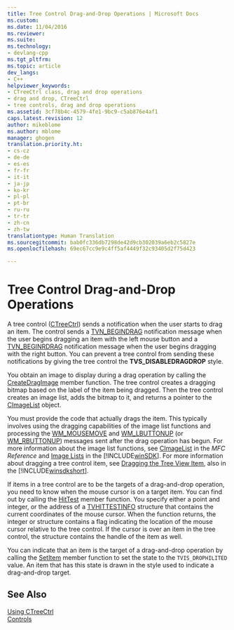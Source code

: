 ```yaml
---
title: Tree Control Drag-and-Drop Operations | Microsoft Docs
ms.custom: 
ms.date: 11/04/2016
ms.reviewer: 
ms.suite: 
ms.technology:
- devlang-cpp
ms.tgt_pltfrm: 
ms.topic: article
dev_langs:
- C++
helpviewer_keywords:
- CTreeCtrl class, drag and drop operations
- drag and drop, CTreeCtrl
- tree controls, drag and drop operations
ms.assetid: 3cf78b4c-4579-4fe1-9bc9-c5ab876e4af1
caps.latest.revision: 12
author: mikeblome
ms.author: mblome
manager: ghogen
translation.priority.ht:
- cs-cz
- de-de
- es-es
- fr-fr
- it-it
- ja-jp
- ko-kr
- pl-pl
- pt-br
- ru-ru
- tr-tr
- zh-cn
- zh-tw
translationtype: Human Translation
ms.sourcegitcommit: bab0fc336db7298de42d9cb302039a6eb2c5827e
ms.openlocfilehash: 69ec67cc9e9c4ff5af4449f32c93405d2f75d423

---
```

# Tree Control Drag-and-Drop Operations
A tree control ([CTreeCtrl](../mfc/reference/ctreectrl-class.md)) sends a notification when the user starts to drag an item. The control sends a [TVN_BEGINDRAG](http://msdn.microsoft.com/library/windows/desktop/bb773504) notification message when the user begins dragging an item with the left mouse button and a [TVN_BEGINRDRAG](http://msdn.microsoft.com/library/windows/desktop/bb773509) notification message when the user begins dragging with the right button. You can prevent a tree control from sending these notifications by giving the tree control the **TVS_DISABLEDRAGDROP** style.  
  
 You obtain an image to display during a drag operation by calling the [CreateDragImage](../mfc/reference/ctreectrl-class.md#ctreectrl__createdragimage) member function. The tree control creates a dragging bitmap based on the label of the item being dragged. Then the tree control creates an image list, adds the bitmap to it, and returns a pointer to the [CImageList](../mfc/reference/cimagelist-class.md) object.  
  
 You must provide the code that actually drags the item. This typically involves using the dragging capabilities of the image list functions and processing the [WM_MOUSEMOVE](http://msdn.microsoft.com/library/windows/desktop/ms645616) and [WM_LBUTTONUP](http://msdn.microsoft.com/library/windows/desktop/ms645608) (or [WM_RBUTTONUP](http://msdn.microsoft.com/library/windows/desktop/ms646243)) messages sent after the drag operation has begun. For more information about the image list functions, see [CImageList](../mfc/reference/cimagelist-class.md) in the *MFC Reference* and [Image Lists](http://msdn.microsoft.com/library/windows/desktop/bb761389) in the [!INCLUDE[winSDK](../atl/includes/winsdk_md.md)]. For more information about dragging a tree control item, see [Dragging the Tree View Item](http://msdn.microsoft.com/library/windows/desktop/bb760017), also in the [!INCLUDE[winsdkshort](../atl-mfc-shared/reference/includes/winsdkshort_md.md)].  
  
 If items in a tree control are to be the targets of a drag-and-drop operation, you need to know when the mouse cursor is on a target item. You can find out by calling the [HitTest](../mfc/reference/ctreectrl-class.md#ctreectrl__hittest) member function. You specify either a point and integer, or the address of a [TVHITTESTINFO](http://msdn.microsoft.com/library/windows/desktop/bb773448) structure that contains the current coordinates of the mouse cursor. When the function returns, the integer or structure contains a flag indicating the location of the mouse cursor relative to the tree control. If the cursor is over an item in the tree control, the structure contains the handle of the item as well.  
  
 You can indicate that an item is the target of a drag-and-drop operation by calling the [SetItem](../mfc/reference/ctreectrl-class.md#ctreectrl__setitem) member function to set the state to the `TVIS_DROPHILITED` value. An item that has this state is drawn in the style used to indicate a drag-and-drop target.  
  
## See Also  
 [Using CTreeCtrl](../mfc/using-ctreectrl.md)   
 [Controls](../mfc/controls-mfc.md)




<!--HONumber=Jan17_HO2-->


